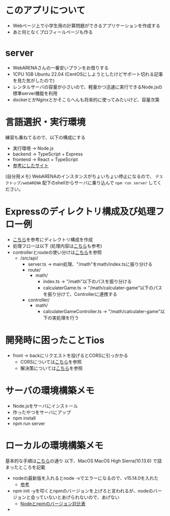 # このアプリについて
- Webページ上で小学生用の計算問題ができるアプリケーションを作成する
- あと何となくプロフィールページも作る

# server
- WebARENAさんの一番安いプランをお借りする
- 1CPU 1GB Ubuntu 22.04 (CentOSにしようとしたけどサポート切れる記事を見た気がしたので)
- レンタルサーバの容量が小さいので、軽量かつ迅速に実行できるNode.jsの標準server機能を利用
- dockerとかNginxとかそこらへんも将来的に使ってみたいけど、容量次第

# 言語選択・実行環境
練習も兼ねてるので、以下の構成にする
- 実行環境 -> Node.js
- backend  -> TypeScript + Express
- frontend -> React + TypeScript
- [参考にしたサイト](https://ralacode.com/blog/post/create-nodejs-react-app-with-typescript/)

(自分用メモ)
WebARENAのインスタンスがちょいちょい停止になるので、
`デスクトップ/webARENA` 配下のshellからサーバに乗り込んで
`npm run server` してください。

# Expressのディレクトリ構成及び処理フロー例
- [こちら](https://qiita.com/MotohiroSiobara/items/b672b22ce0505e5e17de)を参考にディレクトリ構成を作成
- 処理フローは以下 (処理内容は[こちら](https://snowsystem.net/javascript/typescript/express-typescript-rest-api/#)も参考)
- controllerとrouteの使い分けは[こちら](https://reffect.co.jp/node-js/first-time-express-js/#controllers-%E3%81%AE%E4%BD%9C%E6%88%90)を参照
  - /src/api/
    - server.ts  -> main処理、"/math"をmath/index.tsに振り分ける
    - route/
      - math/
        - index.ts  -> "/math"以下のパスを振り分ける
        - calculaterGame.ts  -> "/math/calculater-game"以下のパスを振り分けて、Controllerに連携する
    - controller/
      - math/
        - calculaterGameController.ts  -> "/math/calculater-game"以下の実処理を行う

# 開発時に困ったことTios
- front -> backにリクエストを投げるとCORSに引っかかる
  - CORSについては[こちら](https://qiita.com/10mi8o/items/2221134f9001d8d107d6)を参照
  - 解決策については[こちら](https://qiita.com/tomoya_ozawa/items/feca4ffc6217d585b037)を参照

# サーバの環境構築メモ
- Node.jsをサーバにインストール
- 作ったやつをサーバにアップ
- npm install
- npm run server

# ローカルの環境構築メモ
基本的な手順は[こちら](https://ralacode.com/blog/post/create-nodejs-react-app-with-typescript/)の通り
以下、MacOS MacOS High Sierra(10.13.6) で詰まったところを記載
- nodeの最新版を入れるとnode -vでエラーになるので、v15.14.0を入れた
  - [参考](https://chaika.hatenablog.com/entry/2018/06/07/090000)
- npm init -yを叩くとnpmのバージョンを上げろと言われるが、nodeのバージョンと会っていないとあげられないので、あげない
  - [Nodeとnpmのバージョン対比表](https://nodejs.org/ja/download/releases)
- 